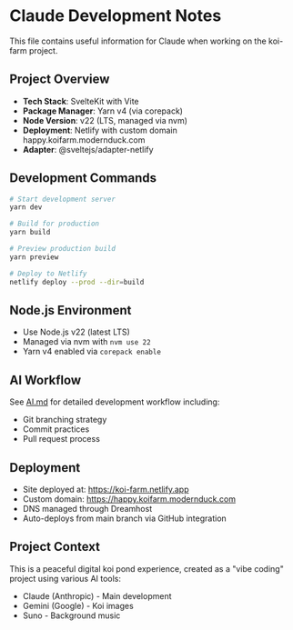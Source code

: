 # Claude Development Notes

This file contains useful information for Claude when working on the koi-farm project.

## Project Overview

- **Tech Stack**: SvelteKit with Vite
- **Package Manager**: Yarn v4 (via corepack)
- **Node Version**: v22 (LTS, managed via nvm)
- **Deployment**: Netlify with custom domain happy.koifarm.modernduck.com
- **Adapter**: @sveltejs/adapter-netlify

## Development Commands

```bash
# Start development server
yarn dev

# Build for production
yarn build

# Preview production build
yarn preview

# Deploy to Netlify
netlify deploy --prod --dir=build
```

## Node.js Environment

- Use Node.js v22 (latest LTS)
- Managed via nvm with `nvm use 22`
- Yarn v4 enabled via `corepack enable`

## AI Workflow

See [AI.md](./AI.md) for detailed development workflow including:

- Git branching strategy
- Commit practices
- Pull request process

## Deployment

- Site deployed at: https://koi-farm.netlify.app
- Custom domain: https://happy.koifarm.modernduck.com
- DNS managed through Dreamhost
- Auto-deploys from main branch via GitHub integration

## Project Context

This is a peaceful digital koi pond experience, created as a "vibe coding" project using various AI tools:

- Claude (Anthropic) - Main development
- Gemini (Google) - Koi images
- Suno - Background music
